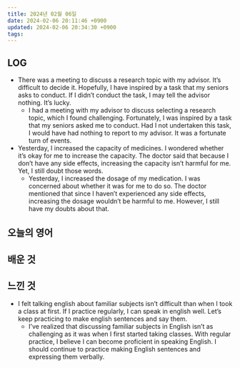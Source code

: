 ```yaml
---
title: 2024년 02월 06일
date: 2024-02-06 20:11:46 +0900
updated: 2024-02-06 20:34:30 +0900
tags: 
---
```


## LOG

- There was a meeting to discuss a research topic with my advisor. It’s difficult to decide it. Hopefully, I have inspired by a task that my seniors asks to conduct. If I didn’t conduct the task, I may tell the advisor nothing. It’s lucky.
	- I had a meeting with my advisor to discuss selecting a research topic, which I found challenging. Fortunately, I was inspired by a task that my seniors asked me to conduct. Had I not undertaken this task, I would have had nothing to report to my advisor. It was a fortunate turn of events.
- Yesterday, I increased the capacity of medicines. I wondered whether it’s okay for me to increase the capacity. The doctor said that because I don’t have any side effects, increasing the capacity isn’t harmful for me. Yet, I still doubt those words.
	- Yesterday, I increased the dosage of my medication. I was concerned about whether it was for me to do so. The doctor mentioned that since I haven’t experienced any side effects, increasing the dosage wouldn’t be harmful to me. However, I still have my doubts about that.

## 오늘의 영어

## 배운 것

## 느낀 것

- I felt talking english about familiar subjects isn’t difficult than when I took a class at first. If I practice regularly, I can speak in english well. Let’s keep practicing to make english sentences and say them.
	- I’ve realized that discussing familiar subjects in English isn’t as challenging as it was when I first started taking classes. With regular practice, I believe I can become proficient in speaking English. I should continue to practice making English sentences and expressing them verbally.